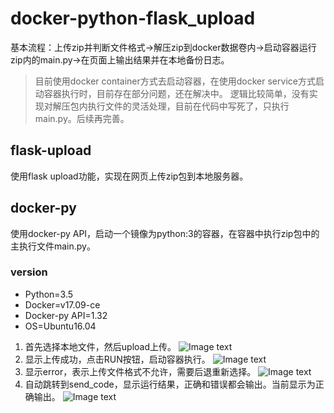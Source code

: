 # docker-python-flask_upload
基本流程：上传zip并判断文件格式->解压zip到docker数据卷内->启动容器运行zip内的main.py->在页面上输出结果并在本地备份日志。

> 目前使用docker container方式去启动容器，在使用docker service方式启动容器执行时，目前存在部分问题，还在解决中。
> 逻辑比较简单，没有实现对解压包内执行文件的灵活处理，目前在代码中写死了，只执行main.py。后续再完善。
## flask-upload
使用flask upload功能，实现在网页上传zip包到本地服务器。
## docker-py
使用docker-py API，启动一个镜像为python:3的容器，在容器中执行zip包中的主执行文件main.py。

### version
- Python=3.5
- Docker=v17.09-ce
- Docker-py API=1.32
- OS=Ubuntu16.04

1. 首先选择本地文件，然后upload上传。
![Image text](https://github.com/magic-chenyang/docker-python-flask_upload/blob/master/images/1.png)
2. 显示上传成功，点击RUN按钮，启动容器执行。
![Image text](https://github.com/magic-chenyang/docker-python-flask_upload/blob/master/images/2.png)
3. 显示error，表示上传文件格式不允许，需要后退重新选择。
![Image text](https://github.com/magic-chenyang/docker-python-flask_upload/blob/master/images/4.png)
4. 自动跳转到send_code，显示运行结果，正确和错误都会输出。当前显示为正确输出。
![Image text](https://github.com/magic-chenyang/docker-python-flask_upload/blob/master/images/3.png)
